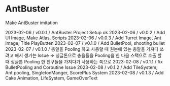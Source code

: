 # AntBuster
Make AntBuster imitation

2023-02-06 / v0.0.1 / AntBuster Project Setup ok
2023-02-06 / v0.0.2 / Add UI Image, Make Atlas, Scripts
2023-02-06 / v0.0.3 / Add Turret Image, Ant Image, Title PlayButten
2023-02-07 / v0.1.0 / Add BulletPool, shooting bullet
2023-02-07 / v0.1.0 / 총알을 Pooling 하고 사용할 때 원본에 있는 총알을 가져다 쓰려고 해서 생기는 Issue =>
싱글톤으로 총을들을 Pooling을 한 다음 스택으로 호출 할 때 싱글톤 Pooling 한 친구들을 가져다가 사용하는 쪽으로
2023-02-08 / v0.1.1 / fix BulletPooling and Coroutine Issue
2023-02-08 / v0.1.2 / Add TileSystem, Ant pooling, SingletonManger, ScorePlus System
2023-02-08 / v0.1.3 / Add Cake Animation, LifeSystem, GameOverText
